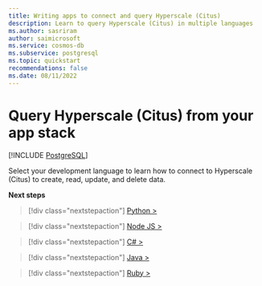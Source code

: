 ```yaml
---
title: Writing apps to connect and query Hyperscale (Citus)
description: Learn to query Hyperscale (Citus) in multiple languages
ms.author: sasriram
author: saimicrosoft
ms.service: cosmos-db
ms.subservice: postgresql
ms.topic: quickstart
recommendations: false
ms.date: 08/11/2022
---
```


# Query Hyperscale (Citus) from your app stack

[!INCLUDE [PostgreSQL](../includes/appliesto-postgresql.md)]

Select your development language to learn how to connect to Hyperscale (Citus)
to create, read, update, and delete data.

**Next steps**

> [!div class="nextstepaction"]
> [Python >](quickstart-app-stacks-python.md)

> [!div class="nextstepaction"]
> [Node JS >](quickstart-app-stacks-nodejs.md)

> [!div class="nextstepaction"]
> [C# >](quickstart-app-stacks-csharp.md)

> [!div class="nextstepaction"]
> [Java >](quickstart-app-stacks-java.md)

> [!div class="nextstepaction"]
> [Ruby >](quickstart-app-stacks-ruby.md)
